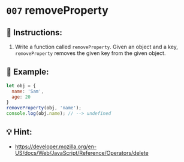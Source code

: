 # `007` removeProperty

## 📝 Instructions:

1. Write a function called `removeProperty`. Given an object and a key, `removeProperty` removes the given key from the given object.

## 📎 Example:

```Javascript
let obj = {
  name: 'Sam',
  age: 20
}
removeProperty(obj, 'name');
console.log(obj.name); // --> undefined
```

##  💡 Hint: 
- https://developer.mozilla.org/en-US/docs/Web/JavaScript/Reference/Operators/delete
